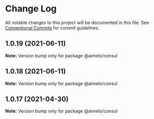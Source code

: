 # Change Log

All notable changes to this project will be documented in this file.
See [Conventional Commits](https://conventionalcommits.org) for commit guidelines.

## 1.0.19 (2021-06-11)

**Note:** Version bump only for package @aimelo/consul





## 1.0.18 (2021-06-11)

**Note:** Version bump only for package @aimelo/consul





## 1.0.17 (2021-04-30)

**Note:** Version bump only for package @aimelo/consul
